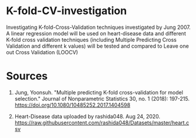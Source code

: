 # K-fold-CV-investigation
Investigating K-fold-Cross-Validation techniques investigated by Jung 2007. A linear regression model will be used on heart-disease data and different K-fold cross validation techniques (including Multiple Predicting Cross Validation and different k values) will be tested and compared to Leave one out Cross Validation (LOOCV) 

# Sources
1. Jung, Yoonsuh. "Multiple predicting K-fold cross-validation for model selection." Journal of Nonparametric Statistics 30, no. 1 (2018): 197-215. https://doi.org/10.1080/10485252.2017.1404598

2. Heart-Disease data uploaded by rashida048.  Aug 24, 2020. https://raw.githubusercontent.com/rashida048/Datasets/master/heart.csv
